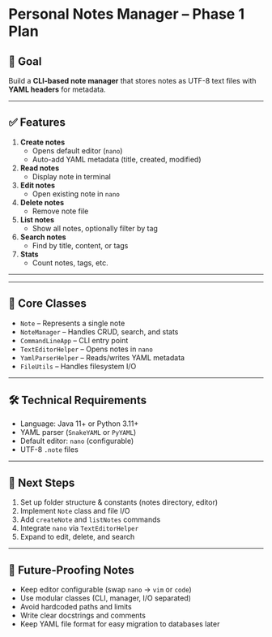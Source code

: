 # Personal Notes Manager – Phase 1 Plan

## 🎯 Goal
Build a **CLI-based note manager** that stores notes as UTF-8 text files with **YAML headers** for metadata.

---

## ✅ Features

1. **Create notes**
   - Opens default editor (`nano`)
   - Auto-add YAML metadata (title, created, modified)
2. **Read notes**
   - Display note in terminal
3. **Edit notes**
   - Open existing note in `nano`
4. **Delete notes**
   - Remove note file
5. **List notes**
   - Show all notes, optionally filter by tag
6. **Search notes**
   - Find by title, content, or tags
7. **Stats**
   - Count notes, tags, etc.

---


---

## 🧩 Core Classes 

- `Note` – Represents a single note
- `NoteManager` – Handles CRUD, search, and stats
- `CommandLineApp` – CLI entry point
- `TextEditorHelper` – Opens notes in `nano`
- `YamlParserHelper` – Reads/writes YAML metadata
- `FileUtils` – Handles filesystem I/O

---

## 🛠️ Technical Requirements

- Language: Java 11+ or Python 3.11+
- YAML parser (`SnakeYAML` or `PyYAML`)
- Default editor: `nano` (configurable)
- UTF-8 `.note` files

---

## 🚀 Next Steps

1. Set up folder structure & constants (notes directory, editor)
2. Implement `Note` class and file I/O
3. Add `createNote` and `listNotes` commands
4. Integrate `nano` via `TextEditorHelper`
5. Expand to edit, delete, and search

---

## 🔮 Future-Proofing Notes

- Keep editor configurable (swap `nano` → `vim` or `code`)
- Use modular classes (CLI, manager, I/O separated)
- Avoid hardcoded paths and limits
- Write clear docstrings and comments
- Keep YAML file format for easy migration to databases later


